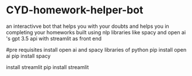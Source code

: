 # CYD-homework-helper-bot
an interactivve bot that helps you with your doubts and helps you in completing your homeworks built using nlp libraries like spacy and open ai 's gpt 3.5 api with streamlit as front end

#pre requisites
install open ai and spacy libraries of python
pip install open ai
pip install spacy

install streamlit
pip install streamlit

